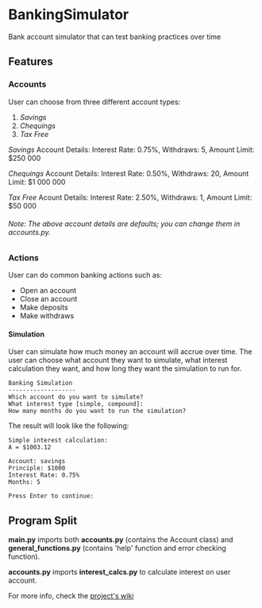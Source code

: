 # BankingSimulator
Bank account simulator that can test banking practices over time

## Features ##

### Accounts ###

User can choose from three different account types:
  1. *Savings*
  2. *Chequings*
  3. *Tax Free*

*Savings* Account Details:
Interest Rate: 0.75%, Withdraws: 5, Amount Limit:  $250 000

*Chequings* Account Details:
Interest Rate: 0.50%, Withdraws: 20, Amount Limit: $1 000 000

*Tax Free* Acount Details:
Interest Rate: 2.50%, Withdraws: 1, Amount Limit:  $50 000

###### Note: The above account details are defaults; you can change them in accounts.py.

### Actions ###

User can do common banking actions such as:
+ Open an account
+ Close an account
+ Make deposits
+ Make withdraws

#### Simulation ####

User can simulate how much money an account will accrue over time. The user can choose what account they want to simulate, what interest calculation they want, and how long they want the simulation to run for.
```
Banking Simulation
-------------------
Which account do you want to simulate? 
What interest type [simple, compound]: 
How many months do you want to run the simulation? 
```

The result will look like the following:

```
Simple interest calculation:
A = $1003.12

Account: savings
Principle: $1000
Interest Rate: 0.75%
Months: 5

Press Enter to continue: 
```

## Program Split ##

**main.py** imports both **accounts.py** (contains the Account class) and **general_functions.py** (contains 'help' function and error checking function). 

**accounts.py** imports **interest_calcs.py** to calculate interest on user account.

For more info, check the [project's wiki](https://github.com/Kwistech/BankingSimulator/wiki) 
